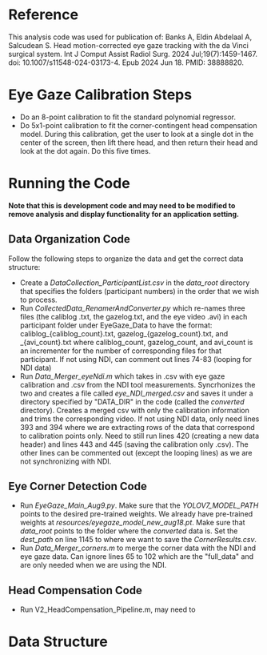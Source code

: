 # Reference

This analysis code was used for publication of: 
Banks A, Eldin Abdelaal A, Salcudean S. Head motion-corrected eye gaze tracking with the da Vinci surgical system. Int J Comput Assist Radiol Surg. 2024 Jul;19(7):1459-1467. doi: 10.1007/s11548-024-03173-4. Epub 2024 Jun 18. PMID: 38888820.

# Eye Gaze Calibration Steps

- Do an 8-point calibration to fit the standard polynomial regressor.
- Do 5x1-point calibration to fit the corner-contingent head compensation model. During this calibration, get the user to look at a single dot in the center of the screen, then lift there head, and then return their head and look at the dot again. Do this five times.
  
# Running the Code

**Note that this is development code and may need to be modified to remove analysis and display functionality for an application setting.**

## Data Organization Code

Follow the following steps to organize the data and get the correct data structure:
- Create a _DataCollection_ParticipantList.csv_ in the _data_root_ directory that specifies the folders (participant numbers) in the order that we wish to process.
- Run _CollectedData_RenamerAndConverter.py_ which re-names three files (the caliblog .txt, the gazelog.txt, and the eye video .avi) in each participant folder under EyeGaze_Data to have the format: caliblog_{caliblog_count}.txt, gazelog_{gazelog_count}.txt, and _{avi_count}.txt where caliblog_count, gazelog_count, and avi_count is an incrementer for the number of corresponding files for that participant. If not using NDI, can comment out lines 74-83 (looping for NDI data)
- Run _Data_Merger_eyeNdi.m_ which takes in .csv with eye gaze calibration and .csv from the NDI tool measurements. Syncrhonizes the two and creates a file called _eye_NDI_merged.csv_ and saves it under a directory specified by "DATA_DIR" in the code (called the _converted_ directory). Creates a merged csv with only the calibration information and trims the corresponding video. If not using NDI data, only need lines 393 and 394 where we are extracting rows of the data that correspond to calibration points only. Need to still run lines 420 (creating a new data header) and lines 443 and 445 (saving the calibration only .csv). The other lines can be commented out (except the looping lines) as we are not synchronizing with NDI.

## Eye Corner Detection Code

- Run _EyeGaze_Main_Aug9.py_. Make sure that the _YOLOV7_MODEL_PATH_ points to the desired pre-trained weights. We already have pre-trained weights at _resources/eyegaze_model_new_aug18.pt_. Make sure that _data_root_ points to the folder where the _converted_ data is. Set the _dest_path_ on line 1145 to where we want to save the _CornerResults.csv_.
- Run _Data_Merger_corners.m_ to merge the corner data with the NDI and eye gaze data. Can ignore lines 65 to 102 which are the "full_data" and are only needed when we are using the NDI.

## Head Compensation Code

- Run V2_HeadCompensation_Pipeline.m, may need to 

# Data Structure
